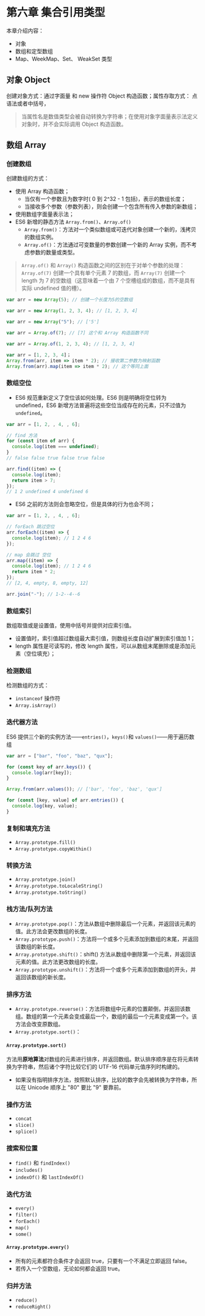 # 第六章 集合引用类型

本章介绍内容：

- 对象
- 数组和定型数组
- Map、WeekMap、Set、 WeakSet 类型

## 对象 Object

创建对象方式：通过字面量 和 new 操作符 Object 构造函数；属性存取方式： 点语法或者中括号，

> 当属性名是数值类型会被自动转换为字符串；在使用对象字面量表示法定义对象时，并不会实际调用 Object 构造函数。

## 数组 Array

### 创建数组

创建数组的方式：

- 使用 Array 构造函数；
  - 当仅有一个参数且为数字时( 0 到 2^32 - 1 包括)，表示的数组长度；
  - 当接收多个参数（参数列表），则会创建一个包含所有传入参数的新数组；
- 使用数组字面量表示法；
- ES6 新增的静态方法 `Array.from()`、`Array.of()`
  - `Array.from()`：方法对一个类似数组或可迭代对象创建一个新的，浅拷贝的数组实例。
  - `Array.of()`：方法通过可变数量的参数创建一个新的 Array 实例，而不考虑参数的数量或类型。

> `Array.of()` 和 `Array()` 构造函数之间的区别在于对单个参数的处理：`Array.of(7)` 创建一个具有单个元素 7 的数组，而 `Array(7)` 创建一个 length 为 7 的空数组（这意味着一个由 7 个空槽组成的数组，而不是具有实际 undefined 值的槽）。

```javascript
var arr = new Array(5); // 创建一个长度为5的空数组

var arr = new Array(1, 2, 3, 4); // [1, 2, 3, 4]

var arr = new Array("5"); // ['5']

var arr = Array.of(7); // [7] 这个和 Array 构造函数不同

var arr = Array.of(1, 2, 3, 4); // [1, 2, 3, 4]

var arr = [1, 2, 3, 4]；
Array.from(arr, item => item * 2); // 接收第二参数为映射函数
Array.from(arr).map(item => item * 2); // 这个等同上面
```

### 数组空位

- ES6 规范重新定义了空位该如何处理。ES6 则是明确将空位转为 undefined，ES6 新增方法普遍将这些空位当成存在的元素，只不过值为 `undefined`。

```js
var arr = [1, 2, , 4, , 6];

// find 方法
for (const item of arr) {
  console.log(item === undefined);
}
// false false true false true false

arr.find((item) => {
  console.log(item);
  return item > 7;
});
// 1 2 undefined 4 undefined 6
```

- ES6 之前的方法则会忽略空位，但是具体的行为也会不同；

```js
var arr = [1, 2, , 4, , 6];

// forEach 跳过空位
arr.forEach((item) => {
  console.log(item); // 1 2 4 6
});

// map 会跳过 空位
arr.map((item) => {
  console.log(item); // 1 2 4 6
  return item * 2;
});
// [2, 4, empty, 8, empty, 12]

arr.join("-"); // 1-2--4--6
```

### 数组索引

数组取值或是设置值，使用中括号并提供对应索引值。

- 设置值时，索引值超过数组最大索引值，则数组长度自动扩展到索引值加 1；
- length 属性是可读写的，修改 length 属性，可以从数组末尾删除或是添加元素（空位填充）；

### 检测数组

检测数组的方式：

- `instanceof` 操作符
- `Array.isArray()`

### 迭代器方法

ES6 提供三个新的实例方法——`entries()`，`keys()`和 `values()`——用于遍历数组

```js
var arr = ["bar", "foo", "baz", "qux"];

for (const key of arr.keys()) {
  console.log(arr[key]);
}

Array.from(arr.values()); // ['bar', 'foo', 'baz', 'qux']

for (const [key, value] of arr.entries()) {
  console.log(key, value);
}
```

### 复制和填充方法

- `Array.prototype.fill()`
- `Array.prototype.copyWithin()`

### 转换方法

- `Array.prototype.join()`
- `Array.prototype.toLocaleString()`
- `Array.prototype.toString()`

### 栈方法/队列方法

- `Array.prototype.pop()`：方法从数组中删除最后一个元素，并返回该元素的值。此方法会更改数组的长度。
- `Array.prototype.push()`：方法将一个或多个元素添加到数组的末尾，并返回该数组的新长度。
- `Array.prototype.shift()`：shift() 方法从数组中删除第一个元素，并返回该元素的值。此方法更改数组的长度。
- `Array.prototype.unshift()`：方法将一个或多个元素添加到数组的开头，并返回该数组的新长度。

### 排序方法

- `Array.prototype.reverse()`：方法将数组中元素的位置颠倒，并返回该数组。数组的第一个元素会变成最后一个，数组的最后一个元素变成第一个。该方法会改变原数组。
- `Array.prototype.sort()`：

#### `Array.prototype.sort()`

方法用**原地算法**对数组的元素进行排序，并返回数组。默认排序顺序是在将元素转换为字符串，然后诸个字符比较它们的 UTF-16 代码单元值序列时构建的。

- 如果没有指明排序方法，按照默认排序，比较的数字会先被转换为字符串，所以在 Unicode 顺序上 "80" 要比 "9" 要靠前。

### 操作方法

- `concat`
- `slice()`
- `splice()`

### 搜索和位置

- `find()` 和 `findIndex()`
- `includes()`
- `indexOf()` 和 `lastIndexOf()`

### 迭代方法

- `every()`
- `filter()`
- `forEach()`
- `map()`
- `some()`

#### `Array.prototype.every()`

- 所有的元素都符合条件才会返回 true，只要有一个不满足立即返回 false。
- 若传入一个空数组，无论如何都会返回 true。

### 归并方法

- `reduce()`
- `reduceRight()`
